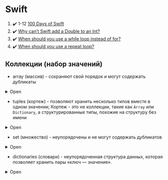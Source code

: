 # Swift

1. :heavy_check_mark: 1-12 [100 Days of Swift](https://www.hackingwithswift.com/100)
2. :heavy_check_mark: [Why can’t Swift add a Double to an Int?](https://www.hackingwithswift.com/quick-start/understanding-swift/why-cant-swift-add-a-double-to-an-int)
3. :heavy_check_mark: [When should you use a while loop instead of for?](https://www.hackingwithswift.com/quick-start/understanding-swift/when-should-you-use-a-while-loop)
4. :heavy_check_mark: [When should you use a repeat loop?](https://www.hackingwithswift.com/quick-start/understanding-swift/when-should-you-use-a-repeat-loop)

## Коллекции (набор значений)

* array (массив) - сохраняют свой порядок и могут содержать дубликаты

<details><summary>Open</summary>
<p>
 
     * Вы можете свободно добавлять к ним данные (если не let), чтобы со временем наращивать свои данные, или вы можете удалить или даже изменить порядок элементов, если хотите.

    * Мы считываем значения из массивов, используя их числовую позицию, отсчитывая от 0. Этот «отсчет от 0» имеет технический термин: zero-based `array.[0]`
  
  > Для сравнения, массивы должны хранить свои элементы в том порядке, в котором вы им указываете, поэтому, 
  > чтобы проверить, существует ли элемент X в массиве, содержащем 10 000 элементов, 
  > Swift необходимо начать с первого элемента и проверять каждый элемент, пока он не будет найден
  
    `var website = ["Apple", "www.apple.com"]`
  
    Получить значения: `website[0]` и `website[1]`
  
</p>
</details>

* tuples (кортеж) - позволяют хранить несколько типов вместе в одном значении; Кортеж - это не коллекции, такие как `Array` или `Dictionary`, а структурированные типы, похожие на структуру без имени


<details><summary>Open</summary>
<p>
 
    * Нельзя добавлять или удалять элементы из кортежа: кортежи фиксированы по размеру.
    
    * Нельзя изменить тип элементов в кортеже; они всегда имеют те же типы, с которыми были созданы.
    
    * Нельзя получить доступ к элементам в кортеже, используя числовые позиции или называя их, но Swift не позволит вам читать числа или имена, которых не существует.

    `struct Person {
      let name: String
      let age: Int
      let isMarried: Bool
    }`
  
    `var person: Person = Person(name: "Paul", age: 40, isMarried: true)`
  
    `var person = (name: "Paul", age: 40, isMarried: true)`
  
    Получить значения: `person.name`, `person.age`, `person.0`
   
    почти то же самое что и
  
    `struct Person {
      let name: String
      let age: Int
      let isMarried: Bool
    }`
  
    `var person: Person = Person(name: "Paul", age: 40, isMarried: true)`
  

    >  Кортежи дают нам некоторую безопасность имен кортежей, но могут расти и изменяться, как массивы
  
</p>
</details>

* set (множество) - неупорядочены и не могут содержать дубликатов


<details><summary>Open</summary>
<p>
 
  Наборы представляют собой наборы значений, как и массивы, за исключением двух отличий:

    * Предметы хранятся не в каком-либо порядке; они хранятся в случайном порядке, поэтому мы не можем считывать значения из набора с использованием числовых позиций, как с массивами. 
    
  * Ни один предмет не может появляться в наборе дважды; все предметы должны быть уникальными.
  
  `let colors = Set(["red", "green", "blue"])`
  
    > Поскольку set не должен хранить ваши объекты в том порядке, в котором вы их добавляете, 
    > они вместо этого могут хранить их в случайном порядке, который оптимизирует их для быстрого поиска. 
    > Итак, когда вы говорите «содержит ли этот набор элемент X», вы получите ответ за доли секунды, независимо от того, насколько велик набор.

</p>
</details>

* dictionaries (словари) - неупорядоченная структура данных, которая позволяет хранить пары «ключ — значение». 


<details><summary>Open</summary>
<p>
  
  Словари - это коллекции значений, как и массивы, но вместо того, чтобы хранить вещи с целочисленной позицией, вы можете получить к ним доступ, используя все, что захотите.
 
  `let heights = ["Taylor Swift": 1.78, "Ed Sheeran": 1.73]` или `идентификатора(ключ) : значение, которое мы хотим сохранить`

   Получить значения: `let result: Int = heights["Taylor Swift", default: 0]`; default - значит, что есть значения "Taylor Swift" нет в словаре, то верни 0.
  
   > В отличие от кортежей, нельзя гарантировать, что ключ в словаре существует. 
   > Вот почему чтение значения из словаря может ничего не вернуть - возможно, вы запросили ключ, которого не существует!
  
</p>
</details>











